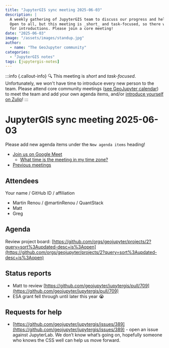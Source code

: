 ```yaml
---
title: "JupyterGIS sync meeting 2025-06-03"
description: |
  A weekly gathering of JupyterGIS team to discuss our progress and help each other out.
  Open to all, but this meeting is _short_ and task-focused, so there will not be time
  for introductions. Please join a core meeting!
date: "2025-06-03"
image: "/assets/images/standup.jpg"
author:
  - name: "The GeoJupyter community"
categories:
  - "JupyterGIS notes"
tags: [jupytergis-notes]
---
```


:::info {.callout-info}
:mag: This meeting is _short_ and _task-focused_. Unfortunately, we won't have time to
introduce every new person to the team. Please attend core community meetings ([see
GeoJupyter calendar](https://geojupyter.org/calendar)) to meet the team and add your own
agenda items, and/or
[introduce yourself on Zulip](https://jupyter.zulipchat.com/#narrow/channel/471314-geojupyter/topic/Welcome)!
:::

# JupyterGIS sync meeting 2025-06-03

Please add new agenda items under the `New agenda items` heading!

- [Join us on Google Meet](https://meet.google.com/zhk-vygf-gke)
  - [What time is the meeting in my time zone?](https://dateful.com/convert/utc?t=4pm)
- [Previous meetings](https://geojupyter.org/blog/#category=JupyterGIS%20notes)


## Attendees

Your name / GitHub ID / affiliation

* Martin Renou / @martinRenou / QuantStack
* Matt
* Greg

## Agenda

Review project board:
[https://github.com/orgs/geojupyter/projects/2?query=sort%3Aupdated-desc+is%3Aopen](https://github.com/orgs/geojupyter/projects/2?query=sort%3Aupdated-desc+is%3Aopen)


## **Status reports**

* Matt to review [https://github.com/geojupyter/jupytergis/pull/709](https://github.com/geojupyter/jupytergis/pull/709)
* ESA grant fell through until later this year :sob:


## **Requests for help**

* [https://github.com/geojupyter/jupytergis/issues/389](https://github.com/geojupyter/jupytergis/issues/389) - open an issue against JupyterLab. We don’t know what’s going on, hopefully someone who knows the CSS well can help us move forward.

